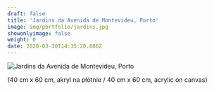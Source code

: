 ```yaml
---
draft: false
title: 'Jardins da Avenida de Montevideu, Porto'
image: img/portfolio/jardins.jpg
showonlyimage: false
weight: 0
date: 2020-03-30T14:35:20.886Z
---
```

![](/img/jardins.jpg "Jardins da Avenida de Montevideu, Porto")

(40 cm x 60 cm, akryl na płótnie / 40 cm x 60 cm, acrylic on canvas)